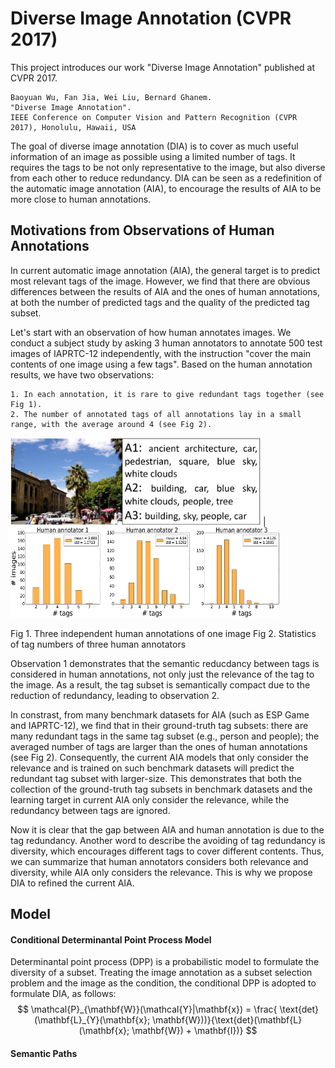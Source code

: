 # Diverse Image Annotation (CVPR 2017)
 
This project introduces our work "Diverse Image Annotation" published at CVPR 2017. 

```
Baoyuan Wu, Fan Jia, Wei Liu, Bernard Ghanem. 
"Diverse Image Annotation".
IEEE Conference on Computer Vision and Pattern Recognition (CVPR 2017), Honolulu, Hawaii, USA 
```
The goal of diverse image annotation (DIA) is to cover as much useful information of an
image as possible using a limited number of tags. 
It requires the tags to be not only representative to
the image, but also diverse from each other to reduce redundancy. DIA can be seen as a redefinition of the automatic image annotation (AIA), to encourage the results of AIA to be more close to human annotations.


Motivations from Observations of Human Annotations
----
In current automatic image annotation (AIA), the general target is to predict most relevant tags of the image. 
However, we find that there are obvious differences between the results of AIA and the ones of human annotations, 
at both the number of predicted tags and the quality of the predicted tag subset.  

Let's start with an observation of how human annotates images. We conduct a subject study by asking 3 human annotators to annotate 500 test images of IAPRTC-12 independently, with the instruction "cover the main contents of one image using a few tags". 
Based on the human annotation results, we have two observations:
```
1. In each annotation, it is rare to give redundant tags together (see Fig 1).
2. The number of annotated tags of all annotations lay in a small range, with the average around 4 (see Fig 2).
```
<!-- ![](figures/human_annotation_toy_example.png) -->
<img src="figures/human_annotation_toy_example.png" alt="GitHub" title="Human Annotations" width="400" height="140" /> | 
<img src="figures/tag_statistics_500_images_3_persons.png" alt="GitHub" title="Tag statistics" width="430" height="145" /> 

Fig 1. Three independent human annotations of one image        Fig 2. Statistics of tag numbers of three human annotators
<!--
<img src="figures/human_annotation_toy_example.png" alt="GitHub" title="Human Annotations" width="350" height="150" />
Fig 1. Three independent human annotations of one image
<img src="figures/tag_statistics_500_images_3_persons.png" alt="GitHub" title="Tag statistics" width="350" height="150" />
Fig 2. Statistics of tag numbers of three human annotators
-->
Observation 1 demonstrates that the semantic reducdancy between tags is considered in human annotations, not only just the relevance of the tag to the image. As a result, the tag subset is semantically compact due to the reduction of redundancy, leading to observation 2. 

In constrast, from many benchmark datasets for AIA (such as ESP Game and IAPRTC-12), we find that in their ground-truth tag subsets: there are many redundant tags in the same tag subset (e.g., person and people); the averaged number of tags are larger than the ones of human annotations (see Fig 2). Consequently, the current AIA models that only consider the relevance and is trained on such benchmark datasets will predict the redundant tag subset with larger-size. 
This demonstrates that both the collection of the ground-truth tag subsets in benchmark datasets and the learning target in current AIA only consider the relevance, while the redundancy between tags are ignored.  

Now it is clear that the gap between AIA and human annotation is due to the tag redundancy. Another word to describe the avoiding of tag redundancy is diversity, which encourages different tags to cover different contents. Thus, we can summarize that human annotators considers both relevance and diversity, while AIA only considers the relevance. This is why we propose DIA to refined the current AIA. 


Model
----

#### Conditional Determinantal Point Process Model
Determinantal point process (DPP) is a probabilistic model to formulate the diversity of a subset. 
Treating the image annotation as a subset selection problem and the image as the condition, the 
conditional DPP is adopted to formulate DIA, as follows:
$$
\mathcal{P}_{\mathbf{W}}(\mathcal{Y}|\mathbf{x}) = \frac{ \text{det}(\mathbf{L}_{Y}(\mathbf{x}; \mathbf{W}))}{\text{det}(\mathbf{L}(\mathbf{x}; \mathbf{W}) + \mathbf{I})}
$$

<!-- \frac{det(\mathbf{L}_{\mathcal{Y}}(\mathbf{x}; \mathbf{W}))}{det(\mathbf{L}(\mathbf{x}; \mathbf{W}) + \mathbf{I})} -->

#### Semantic Paths






